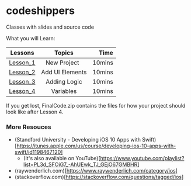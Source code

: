 # codeshippers
Classes with slides and source code

What you will Learn:

| Lessons       | Topics          | Time  |
| ------------- |:---------------:| -----:|
| [Lesson_1](Lesson_1/README.md) | New Project     | 10mins|
| [Lesson_2](Lesson_2/README.md) | Add UI Elements | 10mins|
| [Lesson_3](Lesson_3/README.md) | Adding Logic    | 10mins|
| [Lesson_4](Lesson_4/README.md) | Variables       | 10mins|

If you get lost, FinalCode.zip contains the files for how your project should look like after Lesson 4.

### More Resouces
- (Standford University - Developing iOS 10 Apps with Swift)[https://itunes.apple.com/us/course/developing-ios-10-apps-with-swift/id1198467120]
  - (It's also available on YouTube)[https://www.youtube.com/playlist?list=PL3d_SFOiG7_-AhUEwk_TJ_GEjO67GMBHR]
- (raywenderlich.com)[https://www.raywenderlich.com/category/ios]
- (stackoverflow.com)[https://stackoverflow.com/questions/tagged/ios]
